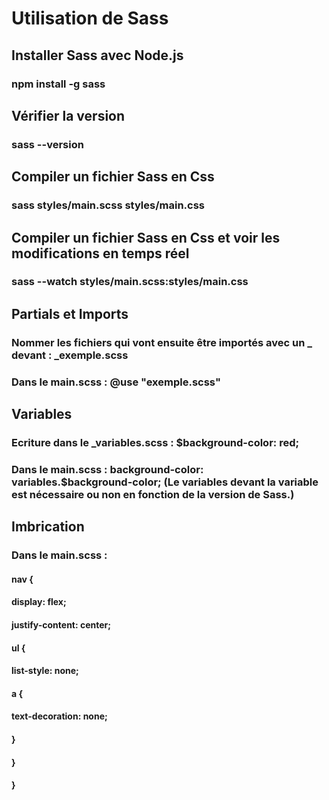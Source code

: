 # Utilisation de Sass 

## Installer Sass avec Node.js

### npm install -g sass

## Vérifier la version 

### sass --version

## Compiler un fichier Sass en Css

### sass styles/main.scss styles/main.css

## Compiler un fichier Sass en Css et voir les modifications en temps réel

### sass --watch styles/main.scss:styles/main.css

## Partials et Imports

### Nommer les fichiers qui vont ensuite être importés avec un _ devant : _exemple.scss
### Dans le main.scss : @use "exemple.scss"

## Variables

### Ecriture dans le _variables.scss : $background-color: red;
### Dans le main.scss : background-color: variables.$background-color; (Le variables devant la variable est nécessaire ou non en fonction de la version de Sass.)


## Imbrication

### Dans le main.scss : 
####    nav {
####        display: flex;
####        justify-content: center;
####
####        ul {
####            list-style: none;
####            
####            a {
####                text-decoration: none;
####            }
####        }
####    }